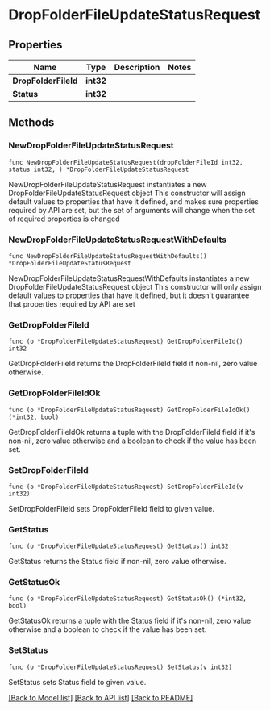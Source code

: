 # DropFolderFileUpdateStatusRequest

## Properties

Name | Type | Description | Notes
------------ | ------------- | ------------- | -------------
**DropFolderFileId** | **int32** |  | 
**Status** | **int32** |  | 

## Methods

### NewDropFolderFileUpdateStatusRequest

`func NewDropFolderFileUpdateStatusRequest(dropFolderFileId int32, status int32, ) *DropFolderFileUpdateStatusRequest`

NewDropFolderFileUpdateStatusRequest instantiates a new DropFolderFileUpdateStatusRequest object
This constructor will assign default values to properties that have it defined,
and makes sure properties required by API are set, but the set of arguments
will change when the set of required properties is changed

### NewDropFolderFileUpdateStatusRequestWithDefaults

`func NewDropFolderFileUpdateStatusRequestWithDefaults() *DropFolderFileUpdateStatusRequest`

NewDropFolderFileUpdateStatusRequestWithDefaults instantiates a new DropFolderFileUpdateStatusRequest object
This constructor will only assign default values to properties that have it defined,
but it doesn't guarantee that properties required by API are set

### GetDropFolderFileId

`func (o *DropFolderFileUpdateStatusRequest) GetDropFolderFileId() int32`

GetDropFolderFileId returns the DropFolderFileId field if non-nil, zero value otherwise.

### GetDropFolderFileIdOk

`func (o *DropFolderFileUpdateStatusRequest) GetDropFolderFileIdOk() (*int32, bool)`

GetDropFolderFileIdOk returns a tuple with the DropFolderFileId field if it's non-nil, zero value otherwise
and a boolean to check if the value has been set.

### SetDropFolderFileId

`func (o *DropFolderFileUpdateStatusRequest) SetDropFolderFileId(v int32)`

SetDropFolderFileId sets DropFolderFileId field to given value.


### GetStatus

`func (o *DropFolderFileUpdateStatusRequest) GetStatus() int32`

GetStatus returns the Status field if non-nil, zero value otherwise.

### GetStatusOk

`func (o *DropFolderFileUpdateStatusRequest) GetStatusOk() (*int32, bool)`

GetStatusOk returns a tuple with the Status field if it's non-nil, zero value otherwise
and a boolean to check if the value has been set.

### SetStatus

`func (o *DropFolderFileUpdateStatusRequest) SetStatus(v int32)`

SetStatus sets Status field to given value.



[[Back to Model list]](../README.md#documentation-for-models) [[Back to API list]](../README.md#documentation-for-api-endpoints) [[Back to README]](../README.md)


